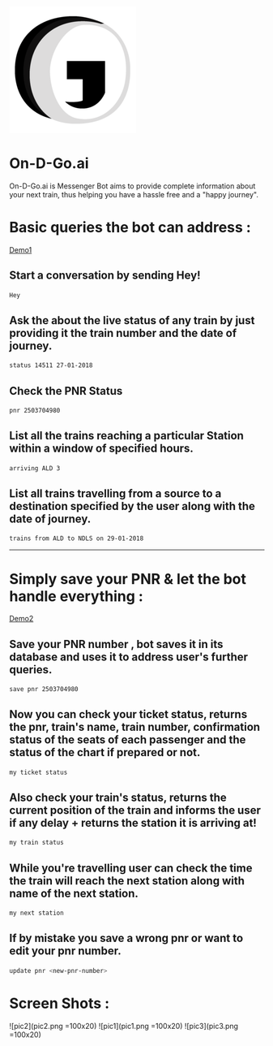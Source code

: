 ![](logo.png)

# On-D-Go.ai

On-D-Go.ai is Messenger Bot aims to provide complete information about your next train, thus helping you have a hassle free and a "happy journey".

# Basic queries the bot can address :

[Demo1](https://drive.google.com/open?id=1N4UvVcgc__35c_OIxGMW7IA5fXGwi_Yk)

## Start a conversation by sending Hey!

```sh
Hey
```

## Ask the about the live status of any train by just providing it the train number and the date of journey.

```sh
status 14511 27-01-2018
```

## Check the PNR Status 

```sh
pnr 2503704980
```

## List all the trains reaching a particular Station within a window of specified hours.

```sh
arriving ALD 3
```

## List all trains travelling from a source to a destination specified by the user along with the date of journey.

```sh
trains from ALD to NDLS on 29-01-2018
```

---

# Simply save your PNR & let the bot handle everything :

[Demo2](https://drive.google.com/open?id=1Ma8tfUOU4tgESgdL-oy1--1rNT3N6FMD)

## Save your PNR number , bot saves it in its database and uses it to address user's further queries.

```sh
save pnr 2503704980
```

## Now you can check your ticket status, returns the pnr, train's name, train number, confirmation status of the seats of each passenger and the status of the chart if prepared or not.

```sh
my ticket status
```

## Also check your train's status, returns the current position of the train and informs the user if any delay + returns the station it is arriving at!

```sh
my train status
```

## While you're travelling user can check the time the train will reach the next station along with name of the next station.

```sh
my next station
```

## If by mistake you save a wrong pnr or want to edit your pnr number.

```sh
update pnr <new-pnr-number>
```

# Screen Shots :

![pic2](pic2.png =100x20)
![pic1](pic1.png =100x20)
![pic3](pic3.png =100x20)





